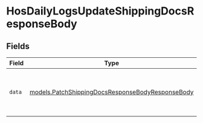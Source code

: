 # HosDailyLogsUpdateShippingDocsResponseBody


## Fields

| Field                                                                                                      | Type                                                                                                       | Required                                                                                                   | Description                                                                                                |
| ---------------------------------------------------------------------------------------------------------- | ---------------------------------------------------------------------------------------------------------- | ---------------------------------------------------------------------------------------------------------- | ---------------------------------------------------------------------------------------------------------- |
| `data`                                                                                                     | [models.PatchShippingDocsResponseBodyResponseBody](../models/patchshippingdocsresponsebodyresponsebody.md) | :heavy_check_mark:                                                                                         | Response after successfully updating the LogMetaData object.                                               |